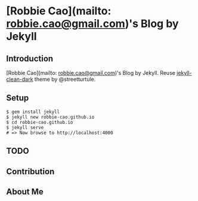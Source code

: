 # [Robbie Cao](mailto: robbie.cao@gmail.com)'s Blog by Jekyll

## Introduction

[Robbie Cao](mailto: robbie.cao@gmail.com)'s Blog by Jekyll.
Reuse [jekyll-clean-dark](https://github.com/streetturtle/jekyll-clean-dark) theme by @streetturtule.

## Setup

  ```
  $ gem install jekyll
  $ jekyll new robbie-cao.github.io
  $ cd robbie-cao.github.io
  $ jekyll serve
  # => Now browse to http://localhost:4000
  ```

## TODO

## Contribution

## About Me

